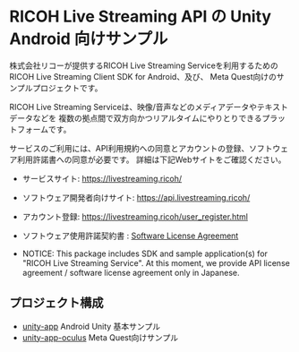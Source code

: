 # RICOH Live Streaming API の Unity Android 向けサンプル

株式会社リコーが提供するRICOH Live Streaming Serviceを利用するためのRICOH Live Streaming Client SDK for Android、及び、 Meta Quest向けのサンプルプロジェクトです。

RICOH Live Streaming Serviceは、映像/音声などのメディアデータやテキストデータなどを
複数の拠点間で双方向かつリアルタイムにやりとりできるプラットフォームです。

サービスのご利用には、API利用規約への同意とアカウントの登録、ソフトウェア利用許諾書への同意が必要です。
詳細は下記Webサイトをご確認ください。

* サービスサイト: https://livestreaming.ricoh/
* ソフトウェア開発者向けサイト: https://api.livestreaming.ricoh/
* アカウント登録: https://livestreaming.ricoh/user_register.html
* ソフトウェア使用許諾契約書 : [Software License Agreement](SoftwareLicenseAgreement.txt)

* NOTICE: This package includes SDK and sample application(s) for "RICOH Live Streaming Service".
At this moment, we provide API license agreement / software license agreement only in Japanese.


## プロジェクト構成

* [unity-app](unity-app) Android Unity 基本サンプル
* [unity-app-oculus](unity-app-oculus) Meta Quest向けサンプル
